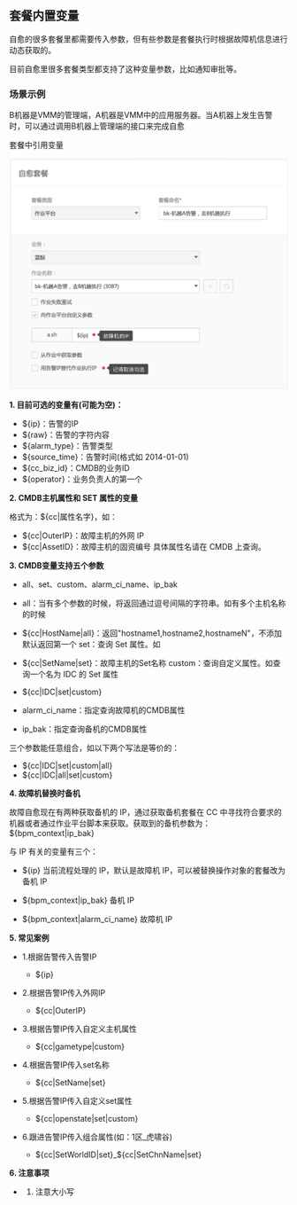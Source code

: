 ## 套餐内置变量

自愈的很多套餐里都需要传入参数，但有些参数是套餐执行时根据故障机信息进行动态获取的。

目前自愈里很多套餐类型都支持了这种变量参数，比如通知审批等。


### 场景示例

B机器是VMM的管理端，A机器是VMM中的应用服务器。当A机器上发生告警时，可以通过调用B机器上管理端的接口来完成自愈

套餐中引用变量

![-w753](../../assets/15361199878029.jpg)


**1. 目前可选的变量有(可能为空)：**

- ${ip}：告警的IP
- ${raw}：告警的字符内容
- ${alarm_type}：告警类型
- ${source_time}：告警时间(格式如 2014-01-01)
- ${cc_biz_id}：CMDB的业务ID
- ${operator}：业务负责人的第一个

**2. CMDB主机属性和 SET 属性的变量**

格式为：${cc|属性名字}，如：

- ${cc|OuterIP}：故障主机的外网 IP
- ${cc|AssetID}：故障主机的固资编号
具体属性名请在 CMDB 上查询。

**3. CMDB变量支持五个参数**

- all、set、custom、alarm_ci_name、ip_bak
- all：当有多个参数的时候，将返回通过逗号间隔的字符串。如有多个主机名称的时候
- ${cc|HostName|all}：返回"hostname1,hostname2,hostnameN"，不添加默认返回第一个
set：查询 Set 属性。如

- ${cc|SetName|set}：故障主机的Set名称
custom：查询自定义属性。如查询一个名为 IDC 的 Set 属性

- ${cc|IDC|set|custom}

- alarm_ci_name：指定查询故障机的CMDB属性

- ip_bak：指定查询备机的CMDB属性

三个参数能任意组合，如以下两个写法是等价的：

- ${cc|IDC|set|custom|all}
- ${cc|IDC|all|set|custom}

**4. 故障机替换时备机**

故障自愈现在有两种获取备机的 IP，通过获取备机套餐在 CC 中寻找符合要求的机器或者通过作业平台脚本来获取。获取到的备机参数为：${bpm_context|ip_bak}

与 IP 有关的变量有三个：

- ${ip} 当前流程处理的 IP，默认是故障机 IP，可以被替换操作对象的套餐改为备机 IP

- ${bpm_context|ip_bak} 备机 IP

- ${bpm_context|alarm_ci_name} 故障机 IP

**5. 常见案例**

- 1.根据告警传入告警IP

    - ${ip}

- 2.根据告警IP传入外网IP

    - ${cc|OuterIP}

- 3.根据告警IP传入自定义主机属性

    - ${cc|gametype|custom}

- 4.根据告警IP传入set名称

    - ${cc|SetName|set}

- 5.根据告警IP传入自定义set属性

    - ${cc|openstate|set|custom}

- 6.跟进告警IP传入组合属性(如：1区_虎啸谷)

    - ${cc|SetWorldID|set}_\${cc|SetChnName|set}

**6. 注意事项**

- 1. 注意大小写
